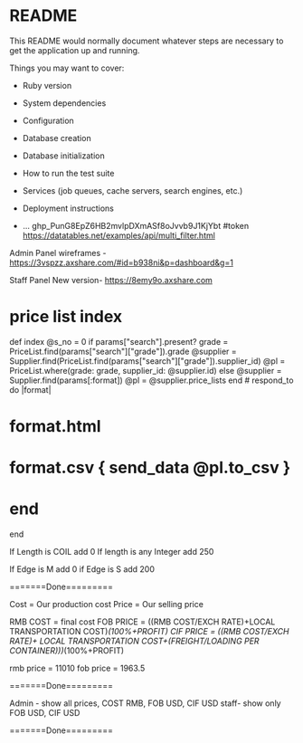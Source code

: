 # README

This README would normally document whatever steps are necessary to get the
application up and running.

Things you may want to cover:

* Ruby version

* System dependencies

* Configuration

* Database creation

* Database initialization

* How to run the test suite

* Services (job queues, cache servers, search engines, etc.)

* Deployment instructions

* ...
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 #token
https://datatables.net/examples/api/multi_filter.html

Admin Panel wireframes - https://3vspzz.axshare.com/#id=b938ni&p=dashboard&g=1

Staff Panel New version- https://8emy9o.axshare.com

# price list index
def index
  	@s_no = 0
    if params["search"].present?
      grade = PriceList.find(params["search"]["grade"]).grade
      @supplier = Supplier.find(PriceList.find(params["search"]["grade"]).supplier_id)
      @pl = PriceList.where(grade: grade, supplier_id: @supplier.id)
    else
      @supplier = Supplier.find(params[:format])
  	  @pl = @supplier.price_lists
  	end
  	# respond_to do |format|
   #    format.html
   #    format.csv { send_data @pl.to_csv }
   #  end
  end




  If Length is COIL add 0
If length is any Integer add 250

If Edge is M add 0
if Edge is S add 200

=======Done=========


Cost = Our production cost
Price = Our selling price

RMB COST = final cost
FOB PRICE = ((RMB COST/EXCH RATE)+LOCAL TRANSPORTATION COST)*(100%+PROFIT)
CIF PRICE = ((RMB COST/EXCH RATE)+ LOCAL TRANSPORTATION COST+(FREIGHT/LOADING PER CONTAINER)))*(100%+PROFIT)


rmb price = 11010
fob price = 1963.5

=======Done=========

Admin - show all prices, COST RMB, FOB USD, CIF USD
staff- show only FOB USD, CIF USD

=======Done=========

